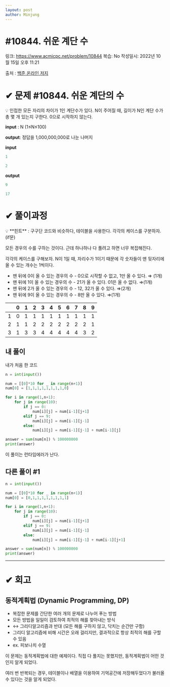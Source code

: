 ```yaml
---
layout: post
author: Minjung
---
```


# #10844. 쉬운 계단 수

링크: https://www.acmicpc.net/problem/10844
복습: No
작성일시: 2022년 10월 15일 오후 11:21

출처 : [백준 온라인 저지](https://www.acmicpc.net/problem/10844)

# ✔ 문제 #10844. 쉬운 계단의 수

<aside>
💡 인접한 모든 자리의 차이가 1인 계단수가 있다.
N이 주어질 때, 길이가 N인 계단 수가 총 몇 개 있는지 구한다.
0으로 시작하지 않는다.

</aside>

**input** : N (1≤N≤100)

**output**: 정답을 1,000,000,000로 나눈 나머지

**input**

```python
1
```

```python
2
```

**output**

```python
9
```

```python
17
```

# ✔ 풀이과정

<aside>
💡 **힌트** : 구구단 코드와 비슷하다, 테이블을 사용한다. 각각의 케이스를 구분하자.(if문)

</aside>

모든 경우의 수를 구하는 것이다. 근데 하나하나 다 풀려고 하면 너무 복잡해진다.

각각의 케이스를 구해보자. N이 1일 때, 자리수가 1이기 때문에 각 숫자들이 맨 뒷자리에 올 수 있는 개수는 1씩이다.

- 맨 뒤에 0이 올 수 있는 경우의 수 - 0으로 시작할 수 없고, 1만 올 수 있다. ⇒ (1개)
- 맨 뒤에 1이 올 수 있는 경우의 수 - 21가 올 수 있다. 01은 올 수 없다. ⇒(1개)
- 맨 뒤에 2가 올 수 있는 경우의 수 - 12, 32가 올 수 있다. ⇒(2개)
- 맨 뒤에 9이 올 수 있는 경우의 수 - 8만 올 수 있다. ⇒(1개)

|  | 0 | 1 | 2 | 3 | 4 | 5 | 6 | 7 | 8 | 9 |
| --- | --- | --- | --- | --- | --- | --- | --- | --- | --- | --- |
| 1 | 0 | 1 | 1 | 1 | 1 | 1 | 1 | 1 | 1 | 1 |
| 2 | 1 | 1 | 2 | 2 | 2 | 2 | 2 | 2 | 2 | 1 |
| 3 | 1 | 3 | 3 | 4 | 4 | 4 | 4 | 4 | 3 | 2 |

## 내 풀이

내가 처음 한 코드

```python
n = int(input())

num = [[0]*10 for _ in range(n+1)]
num[0] = [1,1,1,1,1,1,1,1,0]

for i in range(1,n+1):
    for j in range(10):
        if j == 0:
            num[i][j] = num[i-1][j+1]
        elif j == 9:
            num[i][j] = num[i-1][j-1]
        else:
            num[i][j] = num[i-1][j-1] + num[i-1][j]

answer = sum(num[n]) % 100000000
print(answer)
```

이 풀이는 런타임에러가 난다.

## 다른 풀이 #1

```python
n = int(input())

num = [[0]*10 for _ in range(n+1)]
num[0] = [0,1,1,1,1,1,1,1,1]

for i in range(1,n+1):
    for j in range(10):
        if j == 0:
            num[i][j] = num[i-1][j+1]
        elif j == 9:
            num[i][j] = num[i-1][j-1]
        else:
            num[i][j] = num[i-1][j-1] + num[i-1][j+1]

answer = sum(num[n]) % 100000000
print(answer)
```

---

# ✔ 회고

## 동적계획법 (Dynamic Programming, DP)

- 복잡한 문제를 간단한 여러 개의 문제로 나누어 푸는 방법
- 모든 방법을 일일이 검토하여 최적의 해를 찾아내는 방식
- ↔ 그리디알고리즘과 반대 (모든 해를 구하지 않고, 닥치는 순간만 구함)
- 그리디 알고리즘에 비해 시간은 오래 걸리지만, 결과적으로 항상 최적의 해를 구할 수 있음
- ex. 피보나치 수열

이 문제는 동적계획법에 대한 예제이다. 직접 다 풀지는 못했지만, 동적계획법이 어떤 것인지 알게 되었다. 

여러 번 반복되는 경우, 테이블이나 배열을 이용하여 기억공간에 저장해두었다가 불러올 수 있다는 것을 알게 되었다.